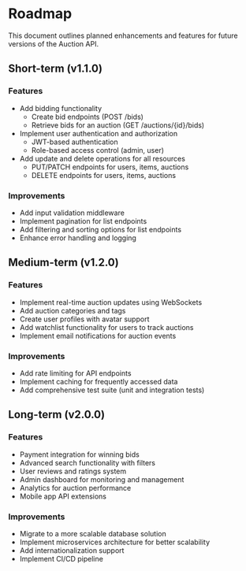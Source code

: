# Roadmap

This document outlines planned enhancements and features for future versions of the Auction API.

## Short-term (v1.1.0)

### Features
- Add bidding functionality
  - Create bid endpoints (POST /bids)
  - Retrieve bids for an auction (GET /auctions/{id}/bids)
- Implement user authentication and authorization
  - JWT-based authentication
  - Role-based access control (admin, user)
- Add update and delete operations for all resources
  - PUT/PATCH endpoints for users, items, auctions
  - DELETE endpoints for users, items, auctions

### Improvements
- Add input validation middleware
- Implement pagination for list endpoints
- Add filtering and sorting options for list endpoints
- Enhance error handling and logging

## Medium-term (v1.2.0)

### Features
- Implement real-time auction updates using WebSockets
- Add auction categories and tags
- Create user profiles with avatar support
- Add watchlist functionality for users to track auctions
- Implement email notifications for auction events

### Improvements
- Add rate limiting for API endpoints
- Implement caching for frequently accessed data
- Add comprehensive test suite (unit and integration tests)

## Long-term (v2.0.0)

### Features
- Payment integration for winning bids
- Advanced search functionality with filters
- User reviews and ratings system
- Admin dashboard for monitoring and management
- Analytics for auction performance
- Mobile app API extensions

### Improvements
- Migrate to a more scalable database solution
- Implement microservices architecture for better scalability
- Add internationalization support
- Implement CI/CD pipeline